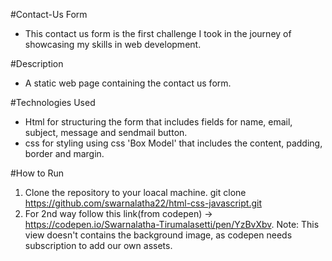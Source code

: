 #Contact-Us Form 
- This contact us form is the first challenge I took in the journey of showcasing my skills in web development.

#Description
- A static web page containing the contact us form.

#Technologies Used
- Html
      for structuring the form that includes fields for name, email, subject, message and sendmail button.
- css
      for styling using css 'Box Model' that includes the content, padding, border and margin.

#How to Run
  1. Clone the repository to your loacal machine.
     git clone https://github.com/swarnalatha22/html-css-javascript.git
  2. For 2nd way follow this link(from codepen) -> https://codepen.io/Swarnalatha-Tirumalasetti/pen/YzBvXbv. Note: This view doesn't contains the background image, as codepen needs subscription to add our own assets.
